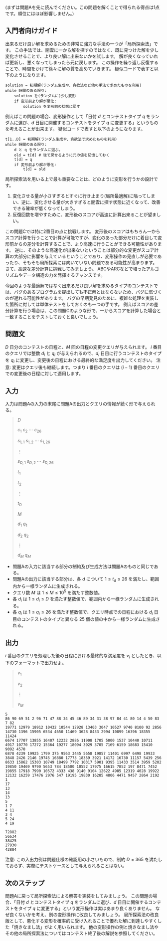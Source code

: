 (まずは問題Aを先に読んでください。この問題を解くことで得られる得点は1点です。順位にはほぼ影響しません。)

## 入門者向けガイド

出来るだけ良い解を求めるための非常に強力な手法の一つが「局所探索法」です。
この手法では、闇雲に一から解を探すのではなく、既に見つけた解を少し変化させることで、より良い解に出来ないかを試します。
解が良くなっていれば更新し、悪くなってしまったら元に戻します。
この操作を繰り返し反復することで、時間をかけて徐々に解の質を高めていきます。
疑似コードで表すと以下のようになります。

```plain
solution = 初期解(ランダム生成や、貪欲法など他の手法で求めたものを利用)
while 時間のある限り:
    solution を(ランダムに)少し変形
    if 変形前より解が悪化:
        solution を変形前の状態に戻す
```

例えばこの問題の場合、変形操作として「日付 $d$ とコンテストタイプ $q$ をランダムに選び、$d$ 日目に開催するコンテストをタイプ $q$ に変更する」というものを考えることが出来ます。
疑似コードで表すと以下のようになります。

```plain
t[1..D] = 初期解(ランダム生成や、貪欲法で求めたものを利用)
while 時間のある限り:
    d と q をランダムに選ぶ。
    old = t[d] # 後で戻せるように元の値を記憶しておく
    t[d] = q
    if 変形前より解が悪化:
        t[d] = old
```

局所探索法を用いる上で最も重要なことは、どのように変形を行うかの設計です。

1. 変化させる量が小さすぎるとすぐに行き止まり(局所最適解)に陥ってしまい、逆に、変化させる量が大きすぎると闇雲に探す状態に近くなって、改善できる確率が低くなってしまう。
2. 反復回数を増やすために、変形後のスコアが高速に計算出来ることが望ましい。

この問題Cでは特に2番目の点に挑戦します。
変形後のスコアはもちろん一からスコア計算を行うことで計算が可能ですが、変化のあった部分だけに着目して変形前からの差分を計算することで、より高速に行うことができる可能性があります。
逆に、そのような高速化が出来ないということは部分的な変更がスコア計算の大部分に影響を与えているということであり、変形操作の見直しが必要であったり、そもそも局所探索には向いていない問題である可能性が高まります。
さて、高速な差分計算に挑戦してみましょう。
ABCやARCなどで培ったアルゴリズムやデータ構造の力を発揮するチャンスです。

今回のような最適解ではなく出来るだけ良い解を求めるタイプのコンテストでは、バグのあるプログラムを提出しても不正解とはならないため、バグに気づくのが遅れる可能性があります。
バグの早期発見のために、複雑な処理を実装した箇所に対しては単体テストをしておくのも一つの手です。
例えばスコアの差分計算を行う場合は、この問題Cのような形で、一からスコアを計算した場合と一致することをテストしておくと良いでしょう。

## 問題文

$D$ 日分のコンテストの日程と、$M$ 回の日程の変更クエリが与えられます。
$i$ 番目のクエリでは整数 $d_i$ と $q_i$ が与えられるので、$d_i$ 日目に行うコンテストのタイプを $q_i$ に変更し、変更後の日程における最終的な満足度を出力してください。
注意: 変更はクエリ後も継続します。つまり $i$ 番目のクエリは $(i-1)$ 番目のクエリでの変更後の日程に対して適用します。

## 入力

入力は問題Aの入力の末尾に問題Aの出力とクエリの情報が続く形で与えられる。

> $D$
> 
> $c_1$ $c_2$ $\cdots$ $c_{26}$
> 
> $s_{1,1}$ $s_{1,2}$ $\cdots$ $s_{1,26}$
> 
> $\vdots$
> 
> $s_{D,1}$ $s_{D,2}$ $\cdots$ $s_{D,26}$
> 
> $t_1$
> 
> $t_2$
> 
> $\vdots$
> 
> $t_D$
> 
> $M$
> 
> $d_1$ $q_1$
> 
> $d_2$ $q_2$
> 
> $\vdots$
> 
> $d_M$ $q_M$

- 問題Aの入力に該当する部分の制約及び生成方法は問題Aのものと同じである。
- 問題Aの出力に該当する部分は、各 $d$ について $1\leq t_d \leq 26$ を満たし、範囲内から一様ランダムに生成される。
- クエリ数 $M$ は $1\leq M\leq 10^5$ を満たす整数値。
- 各 $d_i$ は $1\leq d_i\leq D$ を満たす整数値で、範囲内から一様ランダムに生成される。
- 各 $q_i$ は $1\leq q_i\leq 26$ を満たす整数値で、クエリ時点での日程における $d_i$ 日目のコンテストのタイプと異なる 25 個の値の中から一様ランダムに生成される。

## 出力

$i$ 番目のクエリを処理した後の日程における最終的な満足度を $v_i$ としたとき、以下のフォーマットで出力せよ。

> $v_1$
> 
> $v_2$
> 
> $\vdots$
> 
> $v_M$

```input1
5
86 90 69 51 2 96 71 47 88 34 45 46 89 34 31 38 97 84 41 80 14 4 50 83 7 82
19771 12979 18912 10432 10544 12928 13403 3047 10527 9740 8100 92 2856 14730 1396 15905 6534 4650 11469 3628 8433 2994 10899 16396 18355 11424
6674 17707 13855 16407 12232 2886 11908 1705 5000 1537 10440 10711 4917 10770 17272 15364 19277 18094 3929 3705 7169 6159 18683 15410 9092 4570
6878 4239 19925 1799 375 9563 3445 5658 19857 11401 6997 6498 19933 3848 2426 2146 19745 16880 17773 18359 3921 14172 16730 11157 5439 256
8633 15862 15303 10749 18499 7792 10317 5901 9395 11433 3514 3959 5202 19850 19469 9790 5653 784 18500 10552 17975 16615 7852 197 8471 7452
19855 17918 7990 10572 4333 438 9140 9104 12622 4985 12319 4028 19922 12132 16259 17476 2976 547 19195 19830 16285 4806 4471 9457 2864 2192
1
17
13
14
13
5
1 7
4 11
3 4
5 24
4 19
```

```output1
72882
56634
38425
27930
42884
```

注意: この入出力例は問題仕様の確認用の小さいもので、制約 $D=365$ を満たしておらず、実際にテストケースとして与えられることはない。

## 次のステップ

問題Aに戻って局所探索法による解答を実装をしてみましょう。
この問題の場合、「日付 $d$ とコンテストタイプ $q$ をランダムに選び、$d$ 日目に開催するコンテストをタイプ $q$ に変更する」という変形操作は実はあまり良くありません。
なぜ良くないかを考え、別の変形操作に改良してみましょう。
局所探索法の改良版として、悪化する変形を確率的に受け入れることで優れた解に到達しやすくした「焼きなまし法」がよく用いられます。
他の変形操作の例と焼きなまし法やその他の局所探索法についてはコンテスト終了後の解説を参照してください。